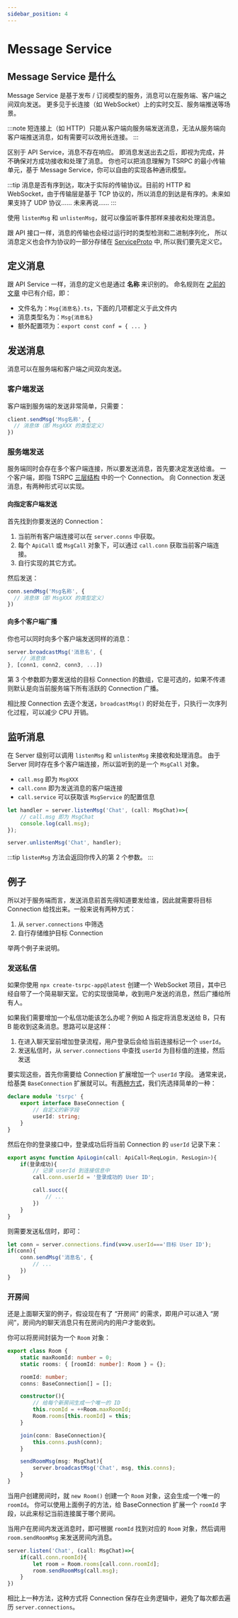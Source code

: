 ```yaml
---
sidebar_position: 4
---
```


# Message Service

## Message Service 是什么
Message Service 是基于发布 / 订阅模型的服务，消息可以在服务端、客户端之间双向发送。
更多见于长连接（如 WebSocket）上的实时交互、服务端推送等场景。

:::note
短连接上（如 HTTP）只能从客户端向服务端发送消息，无法从服务端向客户端推送消息，如有需要可以改用长连接。
:::

区别于 API Service，消息不存在响应。
即消息发送出去之后，即视为完成，并不确保对方成功接收和处理了消息。
你也可以把消息理解为 TSRPC 的最小传输单元，基于 Message Service，你可以自由的实现各种通讯模型。

:::tip
消息是否有序到达，取决于实际的传输协议。目前的 HTTP 和 WebSocket，由于传输层是基于 TCP 协议的，所以消息的到达是有序的。未来如果支持了 UDP 协议…… 未来再说……
:::

使用 `listenMsg` 和 `unlistenMsg`，就可以像监听事件那样来接收和处理消息。

跟 API 接口一样，消息的传输也会经过运行时的类型检测和二进制序列化，
所以消息定义也会作为协议的一部分存储在 [ServiceProto](service-proto#serviceproto) 中, 所以我们要先定义它。

## 定义消息
跟 API Service 一样，消息的定义也是通过 **名称** 来识别的。
命名规则在 [之前的文章](service-proto#定义规则) 中已有介绍，即：

- 文件名为：`Msg{消息名}.ts`，下面的几项都定义于此文件内
- 消息类型名为：`Msg{消息名}`
- 额外配置项为：`export const conf = { ... }`

## 发送消息

消息可以在服务端和客户端之间双向发送。

### 客户端发送
客户端到服务端的发送非常简单，只需要：
```ts
client.sendMsg('Msg名称', {
  // 消息体（即 MsgXXX 的类型定义）
})
```

### 服务端发送

服务端同时会存在多个客户端连接，所以要发送消息，首先要决定发送给谁。
一个客户端，即指 TSRPC [三层结构](structure#协议无关的三层架构) 中的一个 Connection。
向 Connection 发送消息，有两种形式可以实现。

#### 向指定客户端发送
首先找到你要发送的 Connection：

1. 当前所有客户端连接可以在 `server.conns` 中获取。
2. 每个 `ApiCall` 或 `MsgCall` 对象下，可以通过 `call.conn` 获取当前客户端连接。
3. 自行实现的其它方式。

然后发送：
```ts
conn.sendMsg('Msg名称', {
  // 消息体（即 MsgXXX 的类型定义）
})
```

#### 向多个客户端广播

你也可以同时向多个客户端发送同样的消息：
```ts
server.broadcastMsg('消息名', {
    // 消息体
}, [conn1, conn2, conn3, ...])
```

第 3 个参数即为要发送给的目标 Connection 的数组，它是可选的，如果不传递则默认是向当前服务端下所有活跃的 Connection 广播。

相比按 Connection 去逐个发送，`broadcastMsg()` 的好处在于，只执行一次序列化过程，可以减少 CPU 开销。

## 监听消息

在 Server 级别可以调用 `listenMsg` 和 `unlistenMsg` 来接收和处理消息。
由于 Server 同时存在多个客户端连接，所以监听到的是一个 `MsgCall` 对象。

- `call.msg` 即为 `MsgXXX`
- `call.conn` 即为发送消息的客户端连接
- `call.service` 可以获取该 `MsgService` 的配置信息

```ts
let handler = server.listenMsg('Chat', (call: MsgChat)=>{
    // call.msg 即为 MsgChat
    console.log(call.msg);
});

server.unlistenMsg('Chat', handler);
```

:::tip
`listenMsg` 方法会返回你传入的第 2 个参数。
:::

## 例子

所以对于服务端而言，发送消息前首先得知道要发给谁，因此就需要将目标 Connection 给找出来。一般来说有两种方式：

1. 从 `server.connections` 中筛选
2. 自行存储维护目标 Connection

举两个例子来说明。

### 发送私信

如果你使用 `npx create-tsrpc-app@latest` 创建一个 WebSocket 项目，其中已经自带了一个简易聊天室。它的实现很简单，收到用户发送的消息，然后广播给所有人。

如果我们需要增加一个私信功能该怎么办呢？例如 A 指定将消息发送给 B，只有 B 能收到这条消息。思路可以是这样：

1. 在进入聊天室前增加登录流程，用户登录后会给当前连接标记一个 `userId`。
2. 发送私信时，从 `server.connections` 中查找 `userId` 为目标值的连接，然后发送

要实现这些，首先你需要给 Connection 扩展增加一个 `userId` 字段。
通常来说，给基类 `BaseConnection` 扩展就可以。有[两种方式](../flow/flow#%E7%B1%BB%E5%9E%8B%E6%89%A9%E5%B1%95)，我们先选择简单的一种：

```ts
declare module 'tsrpc' {
    export interface BaseConnection {
        // 自定义的新字段
        userId: string;
    }
}
```

然后在你的登录接口中，登录成功后将当前 Connection 的 `userId` 记录下来：
```ts
export async function ApiLogin(call: ApiCall<ReqLogin, ResLogin>){
    if(登录成功){
        // 记录 userId 到连接信息中
        call.conn.userId = '登录成功的 User ID';

        call.succ({
            // ...
        })
    }
}
```

则需要发送私信时，即可：
```ts
let conn = server.connections.find(v=>v.userId==='目标 User ID');
if(conn){
    conn.sendMsg('消息名', {
        // ...
    })
}
```

### 开房间

还是上面聊天室的例子，假设现在有了 “开房间” 的需求，即用户可以进入 “房间”，房间内的聊天消息只有在房间内的用户才能收到。

你可以将房间封装为一个 `Room` 对象：
```ts
export class Room {
    static maxRoomId: number = 0;
    static rooms: { [roomId: number]: Room } = {};

    roomId: number;
    conns: BaseConnection[] = [];

    constructor(){
        // 给每个新房间生成一个唯一的 ID
        this.roomId = ++Room.maxRoomId;
        Room.rooms[this.roomId] = this;
    }

    join(conn: BaseConnection){
        this.conns.push(conn);
    }

    sendRoomMsg(msg: MsgChat){
        server.broadcastMsg('Chat', msg, this.conns);
    }
}
```

当用户创建房间时，就 `new Room()` 创建一个 `Room` 对象，这会生成一个唯一的 `roomId`。
你可以使用上面例子的方法，给 BaseConnection 扩展一个 `roomId` 字段，以此来标记当前连接属于哪个房间。

当用户在房间内发送消息时，即可根据 `roomId` 找到对应的 `Room` 对象，然后调用 `room.sendRoomMsg` 来发送房间内消息。

```ts
server.listen('Chat', (call: MsgChat)=>{
    if(call.conn.roomId){
        let room = Room.rooms[call.conn.roomId];
        room.sendRoomMsg(call.msg);
    }
})
```

相比上一种方法，这种方式将 Connection 保存在业务逻辑中，避免了每次都去遍历 `server.connections`。